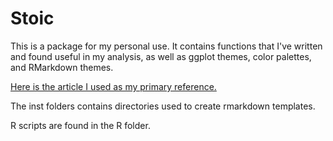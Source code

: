 # Stoic

This is a package for my personal use. It contains functions that I've written and found useful in my analysis, as well as ggplot themes, color palettes, and RMarkdown themes. 

[Here is the article I used as my primary reference.](https://towardsdatascience.com/build-a-corporate-r-package-for-pleasure-and-profit-78b73ce4ff4b) 

The inst folders contains directories used to create rmarkdown templates.

R scripts are found in the R folder. 

